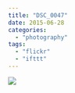 ```yaml
---
title: "DSC_0047"
date: 2015-06-28
categories: 
  - "photography"
tags: 
  - "flickr"
  - "ifttt"
---
```


![](https://farm1.staticflickr.com/277/19191221506_eea83bb375_b.jpg)

